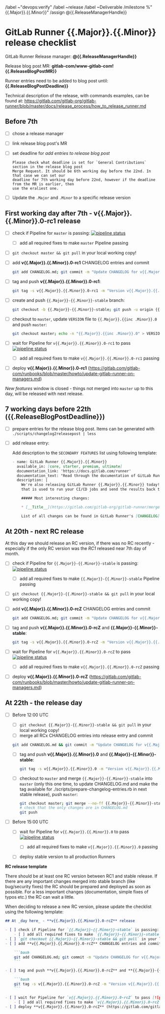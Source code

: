 /label ~"devops:verify"
/label ~release
/label ~Deliverable
/milestone %"{{.Major}}.{{.Minor}}"
/assign @{{.ReleaseManagerHandle}}

# GitLab Runner {{.Major}}.{{.Minor}} release checklist

GitLab Runner Release manager: **@{{.ReleaseManagerHandle}}**

Release blog post MR: **gitlab-com/www-gitlab-com!{{.ReleaseBlogPostMR}}**

Runner entries need to be added to blog post until: **{{.ReleaseBlogPostDeadline}}**

Technical description of the release, with commands examples, can be found at:
https://gitlab.com/gitlab-org/gitlab-runner/blob/master/docs/release_process/how_to_release_runner.md

## Before 7th

- [ ] chose a release manager
- [ ] link release blog post's MR
- [ ] set deadline for _add entries to release blog post_

      Please check what deadline is set for `General Contributions` section in the release blog post
      Merge Request. It should be 6th working day before the 22nd. In that case we can set our
      deadline for 7th working day before 22nd, however if the deadline from the MR is earlier, then
      use the eraliest one.

- [ ] Update the `.Major` and `.Minor` to a specific release version

## First working day after 7th - **v{{.Major}}.{{.Minor}}.0-rc1 release**

- [ ] check if Pipeline for `master` is passing: [![pipeline status](https://gitlab.com/gitlab-org/gitlab-runner/badges/master/pipeline.svg)](https://gitlab.com/gitlab-org/gitlab-runner/commits/master)
    - [ ] add all required fixes to make `master` Pipeline passing
- [ ] `git checkout master && git pull` in your local working copy!
- [ ] add **v{{.Major}}.{{.Minor}}.0-rc1** CHANGELOG entries and commit

    ```bash
    git add CHANGELOG.md; git commit -m "Update CHANGELOG for v{{.Major}}.{{.Minor}}.0-rc1" -S
    ```

- [ ] tag and push **v{{.Major}}.{{.Minor}}.0-rc1**:

    ```bash
    git tag -s v{{.Major}}.{{.Minor}}.0-rc1 -m "Version v{{.Major}}.{{.Minor}}.0-rc1" && git push origin v{{.Major}}.{{.Minor}}.0-rc1
    ```

- [ ] create and push `{{.Major}}-{{.Minor}}-stable` branch:

    ```bash
    git checkout -b {{.Major}}-{{.Minor}}-stable; git push -u origin {{.Major}}-{{.Minor}}-stable
    ```

- [ ] checkout to `master`, update `VERSION` file to `{{.Major}}.{{inc .Minor}}.0` and push `master`:

    ```bash
    git checkout master; echo -n "{{.Major}}.{{inc .Minor}}.0" > VERSION; git add VERSION; git commit -m "Bump version to {{.Major}}.{{inc .Minor}}.0" -S && git push
    ```

- [ ] wait for Pipeline for `v{{.Major}}.{{.Minor}}.0-rc1` to pass [![pipeline status](https://gitlab.com/gitlab-org/gitlab-runner/badges/v{{.Major}}.{{.Minor}}.0-rc1/pipeline.svg)](https://gitlab.com/gitlab-org/gitlab-runner/commits/v{{.Major}}.{{.Minor}}.0-rc1)
    - [ ] add all required fixes to make `v{{.Major}}.{{.Minor}}.0-rc1` passing
- [ ] deploy **v{{.Major}}.{{.Minor}}.0-rc1** (https://gitlab.com/gitlab-com/runbooks/blob/master/howto/update-gitlab-runner-on-managers.md)

_New features_ window is closed - things not merged into `master` up to
this day, will be released with next release.

## 7 working days before 22th (**{{.ReleaseBlogPostDeadline}}**)

- [ ] prepare entries for the release blog post. Items can be generated with `./scripts/changelog2releasepost | less`
- [ ] add release entry:

    Add description to the `SECONDARY FEATURES` list using following template:

    ```markdown
    - name: GitLab Runner {{.Major}}.{{.Minor}}
      available_in: [core, starter, premium, ultimate]
      documentation_link: 'https://docs.gitlab.com/runner'
      documentation_text: "Read through the documentation of GitLab Runner"
      description: |
        We're also releasing GitLab Runner {{.Major}}.{{.Minor}} today! GitLab Runner is the open source project
        that is used to run your CI/CD jobs and send the results back to GitLab.

        ##### Most interesting changes:

        * [__Title__](https://gitlab.com/gitlab-org/gitlab-runner/merge_requests/__ID__)

        List of all changes can be found in GitLab Runner's [CHANGELOG](https://gitlab.com/gitlab-org/gitlab-runner/blob/v{{.Major}}.{{.Minor}}.0/CHANGELOG.md).
    ```

## At 20th - next RC release

At this day we should release an RC version, if there was no RC recently - especially
if the only RC version was the _RC1_ released near 7th day of month.

- [ ] check if Pipeline for `{{.Major}}-{{.Minor}}-stable` is passing: [![pipeline status](https://gitlab.com/gitlab-org/gitlab-runner/badges/{{.Major}}-{{.Minor}}-stable/pipeline.svg)](https://gitlab.com/gitlab-org/gitlab-runner/commits/{{.Major}}-{{.Minor}}-stable)
    - [ ] add all required fixes to make `{{.Major}}-{{.Minor}}-stable` Pipeline passing
- [ ] `git checkout {{.Major}}-{{.Minor}}-stable && git pull` in your local working copy!
- [ ] add **v{{.Major}}.{{.Minor}}.0-rcZ** CHANGELOG entries and commit

    ```bash
    git add CHANGELOG.md; git commit -m "Update CHANGELOG for v{{.Major}}.{{.Minor}}.0-rcZ" -S
    ```

- [ ] tag and push **v{{.Major}}.{{.Minor}}.0-rcZ** and **{{.Major}}-{{.Minor}}-stable**:

    ```bash
    git tag -s v{{.Major}}.{{.Minor}}.0-rcZ -m "Version v{{.Major}}.{{.Minor}}.0-rcZ" && git push origin {{.Major}}-{{.Minor}}-stable v{{.Major}}.{{.Minor}}.0-rcZ
    ```

- [ ] wait for Pipeline for `v{{.Major}}.{{.Minor}}.0-rcZ` to pass [![pipeline status](https://gitlab.com/gitlab-org/gitlab-runner/badges/v{{.Major}}.{{.Minor}}.0-rcZ/pipeline.svg)](https://gitlab.com/gitlab-org/gitlab-runner/commits/v{{.Major}}.{{.Minor}}.0-rcZ)
    - [ ] add all required fixes to make `v{{.Major}}.{{.Minor}}.0-rcZ` passing
- [ ] deploy **v{{.Major}}.{{.Minor}}.0-rcZ** (https://gitlab.com/gitlab-com/runbooks/blob/master/howto/update-gitlab-runner-on-managers.md)

## At 22th - the release day

- [ ] Before 12:00 UTC
    - [ ] `git checkout {{.Major}}-{{.Minor}}-stable && git pull` in your local working copy!
    - [ ] merge all RCx CHANGELOG entries into release entry and commit

    ```bash
    git add CHANGELOG.md && git commit -m "Update CHANGELOG for v{{.Major}}.{{.Minor}}.0" -S
    ```

    - [ ] tag and push **v{{.Major}}.{{.Minor}}.0** and **{{.Major}}-{{.Minor}}-stable**:

        ```bash
        git tag -s v{{.Major}}.{{.Minor}}.0 -m "Version v{{.Major}}.{{.Minor}}.0" && git push origin {{.Major}}-{{.Minor}}-stable v{{.Major}}.{{.Minor}}.0
        ```

    - [ ] checkout to `master` and merge `{{.Major}}-{{.Minor}}-stable` into `master` (only this one time, to update CHANGELOG.md and make the tag available for ./scripts/prepare-changelog-entries.rb in next stable release), push `master`:

        ```bash
        git checkout master; git merge --no-ff {{.Major}}-{{.Minor}}-stable
        # check that the only changes are in CHANGELOG.md
        git push
        ```

- [ ] Before 15:00 UTC
    - [ ] wait for Pipeline for `v{{.Major}}.{{.Minor}}.0` to pass [![pipeline status](https://gitlab.com/gitlab-org/gitlab-runner/badges/v{{.Major}}.{{.Minor}}.0/pipeline.svg)](https://gitlab.com/gitlab-org/gitlab-runner/commits/v{{.Major}}.{{.Minor}}.0)
        - [ ] add all required fixes to make `v{{.Major}}.{{.Minor}}.0` passing
    - [ ] deploy stable version to all production Runners


**RC release template**

There should be at least one RC version between RC1 and stable release. If there are any
important changes merged into stable branch (like bug/security fixes) the RC should be
prepared and deployed as soon as possible. For a less important changes (documentation,
simple fixes of typos etc.) the RC can wait a little.

When deciding to release a new RC version, please update the checklist using the following
template:

```markdown
## At _day here_ - **v{{.Major}}.{{.Minor}}.0-rcZ** release

- [ ] check if Pipeline for `{{.Major}}-{{.Minor}}-stable` is passing: [![pipeline status](https://gitlab.com/gitlab-org/gitlab-runner/badges/{{.Major}}-{{.Minor}}-stable/pipeline.svg)](https://gitlab.com/gitlab-org/gitlab-runner/commits/{{.Major}}-{{.Minor}}-stable)
    - [ ] add all required fixes to make `{{.Major}}-{{.Minor}}-stable` Pipeline passing
- [ ] `git checkout {{.Major}}-{{.Minor}}-stable && git pull` in your local working copy!
- [ ] add **v{{.Major}}.{{.Minor}}.0-rcZ** CHANGELOG entries and commit

    ```bash
    git add CHANGELOG.md; git commit -m "Update CHANGELOG for v{{.Major}}.{{.Minor}}.0-rcZ" -S
    ```

- [ ] tag and push **v{{.Major}}.{{.Minor}}.0-rcZ** and **{{.Major}}-{{.Minor}}-stable**:

    ```bash
    git tag -s v{{.Major}}.{{.Minor}}.0-rcZ -m "Version v{{.Major}}.{{.Minor}}.0-rcZ" && git push origin  {{.Major}}-{{.Minor}}-stable v{{.Major}}.{{.Minor}}.0-rcZ
    ```

- [ ] wait for Pipeline for `v{{.Major}}.{{.Minor}}.0-rcZ` to pass [![pipeline status](https://gitlab.com/gitlab-org/gitlab-runner/badges/v{{.Major}}.{{.Minor}}.0-rcZ/pipeline.svg)](https://gitlab.com/gitlab-org/gitlab-runner/commits/v{{.Major}}.{{.Minor}}.0-rcZ)
    - [ ] add all required fixes to make `v{{.Major}}.{{.Minor}}.0-rcZ` passing
- [ ] deploy **v{{.Major}}.{{.Minor}}.0-rcZ** (https://gitlab.com/gitlab-com/runbooks/blob/master/howto/update-gitlab-runner-on-managers.md)
```
